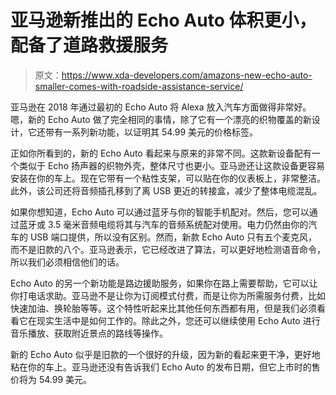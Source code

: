 # 亚马逊新推出的 Echo Auto 体积更小，配备了道路救援服务

> 原文：<https://www.xda-developers.com/amazons-new-echo-auto-smaller-comes-with-roadside-assistance-service/>

亚马逊在 2018 年通过最初的 Echo Auto 将 Alexa 放入汽车方面做得非常好。嗯，新的 Echo Auto 做了完全相同的事情，除了它有一个漂亮的织物覆盖的新设计，它还带有一系列新功能，以证明其 54.99 美元的价格标签。

正如你所看到的，新的 Echo Auto 看起来与原来的非常不同。这款新设备配有一个类似于 Echo 扬声器的织物外壳，整体尺寸也更小。亚马逊还让这款设备更容易安装在你的车上。现在它带有一个粘性支架，可以贴在你的仪表板上，非常整洁。此外，该公司还将音频插孔移到了离 USB 更近的转接盒，减少了整体电缆混乱。

如果你想知道，Echo Auto 可以通过蓝牙与你的智能手机配对。然后，您可以通过蓝牙或 3.5 毫米音频电缆将其与汽车的音频系统配对使用。电力仍然由你的汽车的 USB 端口提供，所以没有区别。然而，新款 Echo Auto 只有五个麦克风，而不是旧款的八个。亚马逊表示，它已经改进了算法，可以更好地检测语音命令，所以我们必须相信他们的话。

Echo Auto 的另一个新功能是路边援助服务，如果你在路上需要帮助，它可以让你打电话求助。亚马逊不是让你为订阅模式付费，而是让你为所需服务付费，比如快速加油、换轮胎等等。这个特性听起来比其他任何东西都有用，但是我们必须看看它在现实生活中是如何工作的。除此之外，您还可以继续使用 Echo Auto 进行音乐播放、获取附近景点的路线等操作。

新的 Echo Auto 似乎是旧款的一个很好的升级，因为新的看起来更干净，更好地粘在你的车上。亚马逊还没有告诉我们 Echo Auto 的发布日期，但它上市时的售价将为 54.99 美元。
